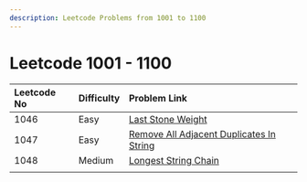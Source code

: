 ```yaml
---
description: Leetcode Problems from 1001 to 1100
---
```


# Leetcode 1001 - 1100



| Leetcode No | Difficulty | Problem Link |
| :--- | :--- | :--- |
| 1046 | Easy | [Last Stone Weight](../difficulty-based-problem-index/leetcode-easy/leetcode-1046-last-stone-weight.md) |
| 1047 | Easy | [Remove All Adjacent Duplicates In String](../difficulty-based-problem-index/leetcode-easy/leetcode-1047-remove-all-adjacent-duplicates-in-string.md) |
| 1048 | Medium | [Longest String Chain](../difficulty-based-problem-index/leetcode-medium/leetcode-1048-longest-string-chain.md) |
|  |  |  |

